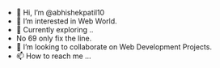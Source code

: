 - 👋 Hi, I’m @abhishekpatil10
- 👀 I’m interested in Web World.
- 🌱 Currently exploring ..
- No 69 only fix the line.
- 💞️ I’m looking to collaborate on Web Development Projects.
- 📫 How to reach me ...

<!---
abhishekpatil10/abhishekpatil10 is a ✨ special ✨ repository because its `README.md` (this file) appears on your GitHub profile.
You can click the Preview link to take a look at your changes.
--->
